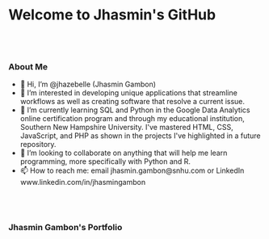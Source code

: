 
<h1>Welcome to Jhasmin's GitHub</h1>

<br></br>

<h3>About Me</h3>
<body>
  
    
  <ul>
<li>👋 Hi, I’m @jhazebelle (Jhasmin Gambon) </li>
<li>👀 I’m interested in developing unique applications that streamline workflows as well as creating software that resolve a current issue.</li>
<li>🌱 I’m currently learning SQL and Python in the Google Data Analytics online certification program and through my educational institution, Southern New Hampshire University. I've mastered HTML, CSS, JavaScript, and PHP as shown in the projects I've highlighted in a  future repository.</li>
<li>💞️ I’m looking to collaborate on anything that will help me learn programming, more specifically with Python and R.</li>
<li>📫 How to reach me: email jhasmin.gambon@snhu.com or LinkedIn www.linkedin.com/in/jhasmingambon</li>
  </ul>
    

</body>

<br></br>
<h3>Jhasmin Gambon's Portfolio</h3>



<!---
ninetails-us/ninetails-us is a ✨ special ✨ repository because its `README.md` (this file) appears on your GitHub profile.
You can click the Preview link to take a look at your changes.
--->

